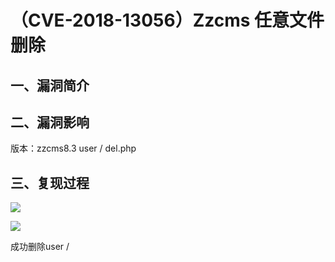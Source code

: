 （CVE-2018-13056）Zzcms 任意文件删除
====================================

一、漏洞简介
------------

二、漏洞影响
------------

版本：zzcms8.3 user / del.php

三、复现过程
------------

![](/Users/aresx/Documents/VulWiki/.resource/(CVE-2018-13056)Zzcms8.3任意文件删除/media/rId24.png)

![](/Users/aresx/Documents/VulWiki/.resource/(CVE-2018-13056)Zzcms8.3任意文件删除/media/rId25.png)

成功删除user /
